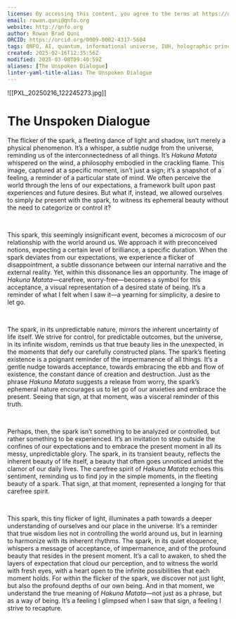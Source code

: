 ```yaml
---
license: By accessing this content, you agree to the terms at https://qnfo.org/LICENSE
email: rowan.quni@qnfo.org
website: http://qnfo.org
author: Rowan Brad Quni
ORCID: https://orcid.org/0009-0002-4317-5604
tags: QNFO, AI, quantum, informational universe, IUH, holographic principle
created: 2025-02-16T12:35:56Z
modified: 2025-03-08T09:40:59Z
aliases: [The Unspoken Dialogue]
linter-yaml-title-alias: The Unspoken Dialogue
---
```


![[PXL_20250216_122245273.jpg]]

# The Unspoken Dialogue

The flicker of the spark, a fleeting dance of light and shadow, isn’t merely a physical phenomenon. It’s a whisper, a subtle nudge from the universe, reminding us of the interconnectedness of all things. It’s *Hakuna Matata* whispered on the wind, a philosophy embodied in the crackling flame. This image, captured at a specific moment, isn’t just a sign; it’s a snapshot of a feeling, a reminder of a particular state of mind. We often perceive the world through the lens of our expectations, a framework built upon past experiences and future desires. But what if, instead, we allowed ourselves to simply *be* present with the spark, to witness its ephemeral beauty without the need to categorize or control it?

<br>

This spark, this seemingly insignificant event, becomes a microcosm of our relationship with the world around us. We approach it with preconceived notions, expecting a certain level of brilliance, a specific duration. When the spark deviates from our expectations, we experience a flicker of disappointment, a subtle dissonance between our internal narrative and the external reality. Yet, within this dissonance lies an opportunity. The image of *Hakuna Matata*—carefree, worry-free—becomes a symbol for this acceptance, a visual representation of a desired state of being. It’s a reminder of what I felt when I saw it—a yearning for simplicity, a desire to let go.

<br>

The spark, in its unpredictable nature, mirrors the inherent uncertainty of life itself. We strive for control, for predictable outcomes, but the universe, in its infinite wisdom, reminds us that true beauty lies in the unexpected, in the moments that defy our carefully constructed plans. The spark’s fleeting existence is a poignant reminder of the impermanence of all things. It’s a gentle nudge towards acceptance, towards embracing the ebb and flow of existence, the constant dance of creation and destruction. Just as the phrase *Hakuna Matata* suggests a release from worry, the spark’s ephemeral nature encourages us to let go of our anxieties and embrace the present. Seeing that sign, at that moment, was a visceral reminder of this truth.

<br>

Perhaps, then, the spark isn’t something to be analyzed or controlled, but rather something to be experienced. It’s an invitation to step outside the confines of our expectations and to embrace the present moment in all its messy, unpredictable glory. The spark, in its transient beauty, reflects the inherent beauty of life itself, a beauty that often goes unnoticed amidst the clamor of our daily lives. The carefree spirit of *Hakuna Matata* echoes this sentiment, reminding us to find joy in the simple moments, in the fleeting beauty of a spark. That sign, at that moment, represented a longing for that carefree spirit.

<br>

This spark, this tiny flicker of light, illuminates a path towards a deeper understanding of ourselves and our place in the universe. It’s a reminder that true wisdom lies not in controlling the world around us, but in learning to harmonize with its inherent rhythms. The spark, in its quiet eloquence, whispers a message of acceptance, of impermanence, and of the profound beauty that resides in the present moment. It’s a call to awaken, to shed the layers of expectation that cloud our perception, and to witness the world with fresh eyes, with a heart open to the infinite possibilities that each moment holds. For within the flicker of the spark, we discover not just light, but also the profound depths of our own being. And in that moment, we understand the true meaning of *Hakuna Matata*—not just as a phrase, but as a way of being. It’s a feeling I glimpsed when I saw that sign, a feeling I strive to recapture.
